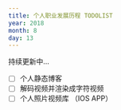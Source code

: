 ```yaml
---
title: 个人职业发展历程 TODOLIST
year: 2018
month: 8
day: 13
---
```


持续更新中...

- [ ] 个人静态博客
- [ ] 解码视频并渲染成字符视频
- [ ] 个人照片视频库 （IOS APP）